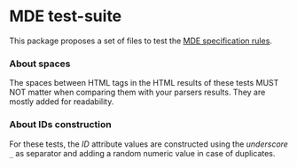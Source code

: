 MDE test-suite
==============

This package proposes a set of files to test the [MDE specification rules](http://aboutmde.org/).



### About spaces

The spaces between HTML tags in the HTML results of these tests MUST NOT matter when comparing them
with your parsers results. They are mostly added for readability.

### About IDs construction

For these tests, the *ID* attribute values are constructed using the *underscore* `_` as separator
and adding a random numeric value in case of duplicates.
